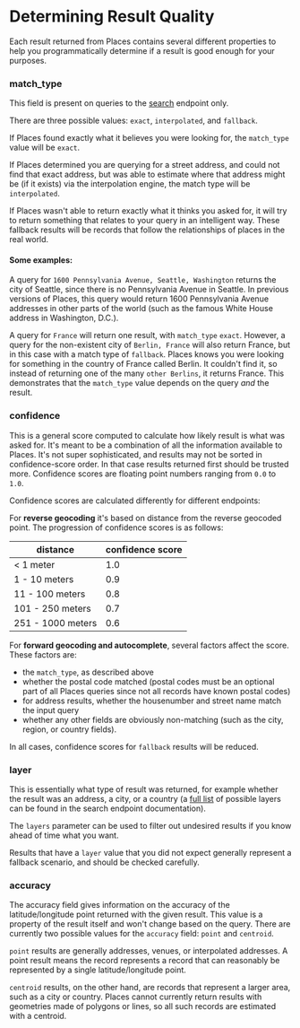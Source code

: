 # Determining Result Quality

Each result returned from Places contains several different properties to help you programmatically determine if a result is good enough for your purposes.


### match\_type

This field is present on queries to the [search](search.md) endpoint only.

There are three possible values: `exact`, `interpolated`, and `fallback`.

If Places found exactly what it believes you were looking for, the `match_type` value will be `exact`.

If Places determined you are querying for a street address, and could not find that exact address, but was able to estimate where that address might be (if it exists) via the interpolation engine, the match type will be `interpolated`.

If Places wasn't able to return exactly what it thinks you asked for, it will try to return something that relates to your query in an intelligent way. These fallback results will be records that follow the relationships of places in the real world.

#### Some examples:

A query for `1600 Pennsylvania Avenue, Seattle, Washington` returns the city of Seattle, since there is no Pennsylvania Avenue in Seattle. In previous versions of Places, this query would return 1600 Pennsylvania Avenue addresses in other parts of the world (such as the famous White House address in Washington, D.C.).

A query for `France` will return one result, with `match_type` `exact`. However, a query for the non-existent city of `Berlin, France` will also return France, but in this case with a match type of `fallback`. Places knows you were looking for something in the country of France called Berlin. It couldn't find it, so instead of returning one of the many `other Berlins`, it returns France. This demonstrates that the `match_type` value depends on the query _and_ the result.

### confidence
This is a general score computed to calculate how likely result is what was asked for. It's meant to be a combination of all the information available to Places.
It's not super sophisticated, and results may not be sorted in confidence-score order. In that case results returned first should be trusted more. Confidence scores are floating point numbers ranging from `0.0` to `1.0`.

Confidence scores are calculated differently for different endpoints:

For **reverse geocoding** it's based on distance from the reverse geocoded point. The progression of confidence scores is as follows:

| distance | confidence score |
| --- | --- |
| < 1 meter | 1.0 |
| 1 - 10 meters | 0.9 |
| 11 - 100 meters | 0.8 |
| 101 - 250 meters | 0.7 |
| 251 - 1000 meters | 0.6 |

For **forward geocoding and autocomplete**, several factors affect the score. These factors are:

* the `match_type`, as described above
* whether the postal code matched (postal codes must be an optional part of all Places queries since not all records have known postal codes)
* for address results, whether the housenumber and street name match the input query
* whether any other fields are obviously non-matching (such as the city, region, or country fields).

In all cases, confidence scores for `fallback` results will be reduced.

### layer
This is essentially what type of result was returned, for example whether the result was an address, a city, or a country (a [full list](./search.md#filter-by-data-type) of possible layers can be found in the search endpoint documentation).

The `layers` parameter can be used to filter out undesired results if you know ahead of time what you want.

Results that have a `layer` value that you did not expect generally represent a fallback scenario, and should be checked carefully.

### accuracy

The accuracy field gives information on the accuracy of the latitude/longitude point returned with the given result. This value is a property of the result itself and won't change based on the query. There are currently two possible values for the `accuracy` field: `point` and `centroid`.

`point` results are generally addresses, venues, or interpolated addresses. A point result means the record represents a record that can reasonably be represented by a single latitude/longitude point.

`centroid` results, on the other hand, are records that represent a larger area, such as a city or country. Places cannot currently return results with geometries made of polygons or lines, so all such records are estimated with a centroid.
